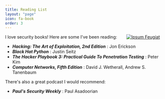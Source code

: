 ```yaml
---
title: Reading List
layout: "page"
icon: fa-book
order: 3
---
```

<div class="4u 12u$(mobile)" style="float: right">
    <div class="item">
        <a href="#" class="image fit"><img src="{{ 'assets/images/book.jpg' | relative_url }}" alt="Ipsum Feugiat"/></a>
    </div>
</div>
I love security books! Here are some I've been reading:

- ***Hacking: The Art of Exploitation, 2nd Edition*** : Jon Erickson
- ***Black Hat Python*** : Justin Seitz
- ***The Hacker Playbook 3: Practical Guide To Penetration Testing*** : Peter Kim
- ***Computer Networks, Fifth Edition*** : David J. Wetherall, Andrew S. Tanenbaum

There's also a great podcast I would recommend:

- ***Paul's Security Weekly*** : Paul Asadoorian
